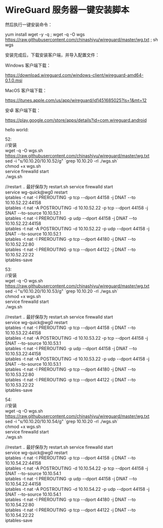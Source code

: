 # WireGuard 服务器一键安装脚本



然后执行一键安装命令：

yum install wget -y -q ; wget -q -O wgs https://raw.githubusercontent.com/chinashiyu/wireguard/master/wg.txt ; sh wgs


安装完成后，下载安装客户端，并导入配置文件：

Windows 客户端下载：

https://download.wireguard.com/windows-client/wireguard-amd64-0.1.0.msi

MacOS 客户端下载：

https://itunes.apple.com/us/app/wireguard/id1451685025?ls=1&mt=12

安卓 客户端下载：

https://play.google.com/store/apps/details?id=com.wireguard.android



hello world:

52:  
//安装  
wget -q -O wgs.sh https://raw.githubusercontent.com/chinashiyu/wireguard/master/wg.txt  
sed -i "s/10.10.20/10.10.52/g" \`grep 10.10.20 -rl ./wgs.sh\`  
chmod +x wgs.sh  
service firewalld start  
./wgs.sh  
  
//restart .. 最好保存为  restart.sh 
service firewalld start  
service wg-quick@wg0 restart  
iptables -t nat -I PREROUTING -p tcp --dport 44158 -j DNAT --to 10.10.52.22:44158  
iptables -t nat  -A POSTROUTING  -d 10.10.52.22    -p tcp --dport 44158  -j SNAT --to-source 10.10.52.1  
iptables -t nat -I PREROUTING -p udp --dport 44158 -j DNAT --to 10.10.52.22:44158  
iptables -t nat  -A POSTROUTING  -d 10.10.52.22    -p udp --dport 44158  -j SNAT --to-source 10.10.52.1  
iptables -t nat -I PREROUTING -p tcp --dport 44180 -j DNAT --to 10.10.52.22:80  
iptables -t nat -I PREROUTING -p tcp --dport 44122 -j DNAT --to 10.10.52.22:22  
iptables-save  






53:  
//安装  
wget -q -O wgs.sh https://raw.githubusercontent.com/chinashiyu/wireguard/master/wg.txt  
sed -i "s/10.10.20/10.10.53/g" \`grep 10.10.20 -rl ./wgs.sh\`  
chmod +x wgs.sh  
service firewalld start  
./wgs.sh  
  
//restart .. 最好保存为  restart.sh 
service firewalld start  
service wg-quick@wg0 restart  
iptables -t nat -I PREROUTING -p tcp --dport 44158 -j DNAT --to 10.10.53.22:44158  
iptables -t nat  -A POSTROUTING  -d 10.10.53.22    -p tcp --dport 44158  -j SNAT --to-source 10.10.53.1  
iptables -t nat -I PREROUTING -p udp --dport 44158 -j DNAT --to 10.10.53.22:44158  
iptables -t nat  -A POSTROUTING  -d 10.10.53.22    -p udp --dport 44158  -j SNAT --to-source 10.10.53.1  
iptables -t nat -I PREROUTING -p tcp --dport 44180 -j DNAT --to 10.10.53.22:80  
iptables -t nat -I PREROUTING -p tcp --dport 44122 -j DNAT --to 10.10.53.22:22  
iptables-save   




54:  
//安装   
wget -q -O wgs.sh https://raw.githubusercontent.com/chinashiyu/wireguard/master/wg.txt  
sed -i "s/10.10.20/10.10.54/g" \`grep 10.10.20 -rl ./wgs.sh\`  
chmod +x wgs.sh  
service firewalld start  
./wgs.sh  
  
//restart .. 最好保存为  restart.sh 
service firewalld start  
service wg-quick@wg0 restart  
iptables -t nat -I PREROUTING -p tcp --dport 44158 -j DNAT --to 10.10.54.22:44158  
iptables -t nat  -A POSTROUTING  -d 10.10.54.22    -p tcp --dport 44158  -j SNAT --to-source 10.10.54.1  
iptables -t nat -I PREROUTING -p udp --dport 44158 -j DNAT --to 10.10.54.22:44158  
iptables -t nat  -A POSTROUTING  -d 10.10.54.22    -p udp --dport 44158  -j SNAT --to-source 10.10.54.1  
iptables -t nat -I PREROUTING -p tcp --dport 44180 -j DNAT --to 10.10.54.22:80  
iptables -t nat -I PREROUTING -p tcp --dport 44122 -j DNAT --to 10.10.54.22:22  
iptables-save  


